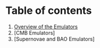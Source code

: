 # Table of contents
1. [Overview of the Emulators](#overview)
2. [CMB Emulators]
3. [Supernovae and BAO Emulators]
